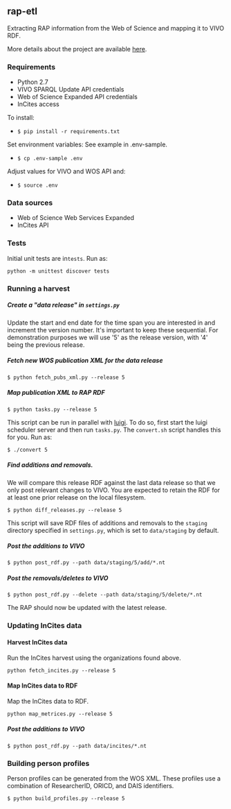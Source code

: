 ## rap-etl

Extracting RAP information from the Web of Science and mapping it to VIVO RDF.

More details about the project are available [here](https://widgets.figshare.com/articles/5266435/embed?show_title=1).

### Requirements

* Python 2.7
* VIVO SPARQL Update API credentials
* Web of Science Expanded API credentials
* InCites access

To install:
* `$ pip install -r requirements.txt`

Set environment variables:
See example in .env-sample.
* `$ cp .env-sample .env`

Adjust values for VIVO and WOS API and:
* `$ source .env`


### Data sources

* Web of Science Web Services Expanded
* InCites API

### Tests
Initial unit tests are in`tests`. Run as:
```
python -m unittest discover tests
```


### Running a harvest

##### Create a "data release" in `settings.py`
Update the start and end date for the time span you are interested in and increment the version number. It's important to keep these sequential. For demonstration purposes we will use '5' as the release version, with '4' being the previous release.

##### Fetch new WOS publication XML for the data release

`$ python fetch_pubs_xml.py --release 5`

##### Map publication XML to RAP RDF

`$ python tasks.py --release 5`

This script can be run in parallel with [luigi](https://github.com/spotify/luigi). To do so, first start the luigi scheduler server and then run `tasks.py`. The `convert.sh` script handles this for you. Run as:

`$ ./convert 5`

##### Find additions and removals.

We will compare this release RDF against the last data release so that we only post relevant changes to VIVO. You are expected to retain the RDF for at least one prior release on the local filesystem.

`$ python diff_releases.py --release 5`

This script will save RDF files of additions and removals to the `staging` directory specified in `settings.py`, which is set to `data/staging` by default.

##### Post the additions to VIVO

`$ python post_rdf.py --path data/staging/5/add/*.nt`

##### Post the removals/deletes to VIVO

`$ python post_rdf.py --delete --path data/staging/5/delete/*.nt`

The RAP should now be updated with the latest release.

### Updating InCites data

#### Harvest InCites data

Run the InCites harvest using the organizations found above.

`python fetch_incites.py --release 5`

#### Map InCites data to RDF

Map the InCites data to RDF.

`python map_metrices.py --release 5`

##### Post the additions to VIVO

`$ python post_rdf.py --path data/incites/*.nt`

### Building person profiles
Person profiles can be generated from the WOS XML. These profiles use a combination of ResearcherID, ORICD, and DAIS identifiers.

`$ python build_profiles.py --release 5`
